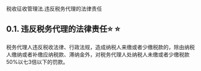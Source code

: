 税收征收管理法.违反税务代理的法律责任

## 0.1. 违反税务代理的法律责任:star: :star: 

税务代理人违反税收法律、行政法规，造成纳税人来缴或者少缴税款的，除由纳税人缴纳或者补缴应纳税款、滞纳金外，对税务代理人处纳税人未缴或者少缴税款50%以七3倍以下的罚款。

